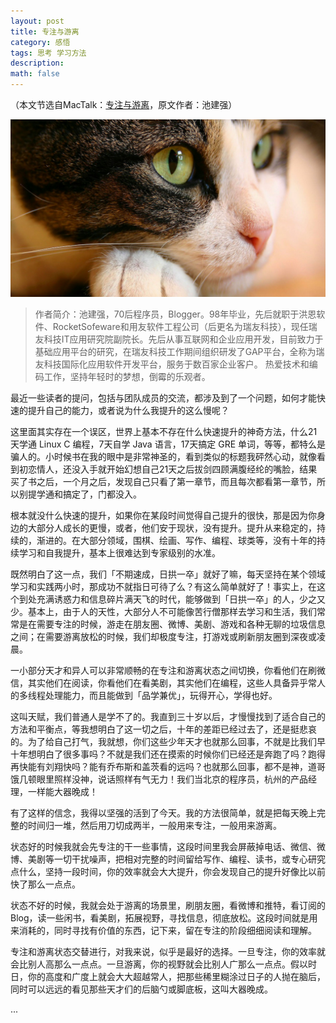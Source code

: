 ```yaml
---
layout: post
title: 专注与游离
category: 感悟
tags: 思考 学习方法
description: 
math: false
---
```

（本文节选自MacTalk：[专注与游离](http://macshuo.com/?p=1307)，原文作者：池建强）

![Theme illustration](/res/img/concentration-cat.jpg)

>作者简介：池建强，70后程序员，Blogger。98年毕业，先后就职于洪恩软件、RocketSofeware和用友软件工程公司（后更名为瑞友科技），现任瑞友科技IT应用研究院副院长。先后从事互联网和企业应用开发，目前致力于基础应用平台的研究，在瑞友科技工作期间组织研发了GAP平台，全称为瑞友科技国际化应用软件开发平台，服务于数百家企业客户。 热爱技术和编码工作，坚持年轻时的梦想，倒霉的乐观者。

<!-- more -->

最近一些读者的提问，包括与团队成员的交流，都涉及到了一个问题，如何才能快速的提升自己的能力，或者说为什么我提升的这么慢呢？

这里面其实存在一个误区，世界上基本不存在什么快速提升的神奇方法，什么21天学通 Linux C 编程，7天自学 Java 语言，17天搞定 GRE 单词，等等，都特么是骗人的。小时候书在我的眼中是非常神圣的，看到类似的标题我砰然心动，就像看到初恋情人，还没入手就开始幻想自己21天之后拔剑四顾满腹经纶的嘴脸，结果买了书之后，一个月之后，发现自己只看了第一章节，而且每次都看第一章节，所以别提学通和搞定了，门都没入。

根本就没什么快速的提升，如果你在某段时间觉得自己提升的很快，那是因为你身边的大部分人成长的更慢，或者，他们安于现状，没有提升。提升从来稳定的，持续的，渐进的。在大部分领域，围棋、绘画、写作、编程、球类等，没有十年的持续学习和自我提升，基本上很难达到专家级别的水准。

既然明白了这一点，我们「不期速成，日拱一卒」就好了嘛，每天坚持在某个领域学习和实践两小时，那成功不就指日可待了么？有这么简单就好了！事实上，在这个到处充满诱惑力和信息碎片满天飞的时代，能够做到「日拱一卒」的人，少之又少。基本上，由于人的天性，大部分人不可能像苦行僧那样去学习和生活，我们常常是在需要专注的时候，游走在朋友圈、微博、美剧、游戏和各种无聊的垃圾信息之间；在需要游离放松的时候，我们却极度专注，打游戏或刷新朋友圈到深夜或凌晨。

一小部分天才和异人可以非常顺畅的在专注和游离状态之间切换，你看他们在刷微信，其实他们在阅读，你看他们在看美剧，其实他们在编程，这些人具备异乎常人的多线程处理能力，而且能做到「品学兼优」，玩得开心，学得也好。

这叫天赋，我们普通人是学不了的。我直到三十岁以后，才慢慢找到了适合自己的方法和平衡点，等我想明白了这一切之后，十年的差距已经过去了，还是挺悲哀的。为了给自己打气，我就想，你们这些少年天才也就那么回事，不就是比我们早十年想明白了很多事吗？不就是我们还在摸索的时候你们已经还是奔跑了吗？跑得再快能有刘翔快吗？能有乔布斯和盖茨看的远吗？也就那么回事，都不是神，道哥饿几顿眼里照样没神，说话照样有气无力！我们当北京的程序员，杭州的产品经理，一样能大器晚成！

有了这样的信念，我得以坚强的活到了今天。我的方法很简单，就是把每天晚上完整的时间归一堆，然后用刀切成两半，一般用来专注，一般用来游离。

状态好的时候我就会先专注的干一些事情，这段时间里我会屏蔽掉电话、微信、微博、美剧等一切干扰噪声，把相对完整的时间留给写作、编程、读书，或专心研究点什么，坚持一段时间，你的效率就会大大提升，你会发现自己的提升好像比以前快了那么一点点。

状态不好的时候，我就会处于游离的场景里，刷朋友圈，看微博和推特，看订阅的 Blog，读一些闲书，看美剧，拓展视野，寻找信息，彻底放松。这段时间就是用来消耗的，同时寻找有价值的东西，记下来，留在专注的阶段细细阅读和理解。

专注和游离状态交替进行，对我来说，似乎是最好的选择。一旦专注，你的效率就会比别人高那么一点点。一旦游离，你的视野就会比别人广那么一点点。假以时日，你的高度和广度上就会大大超越常人，把那些稀里糊涂过日子的人抛在脑后，同时可以远远的看见那些天才们的后脑勺或脚底板，这叫大器晚成。

...
